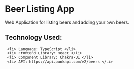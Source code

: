 # Beer Listing App
Web Application for listing beers and adding your own beers. 


## Technology Used:
     <li> Language: TypeScript </li>
     <li> Frontend Library: React </li>
     <li> Component Library: Chakra-UI </li>
     <li> API: https://api.punkapi.com/v2/beers </li>
